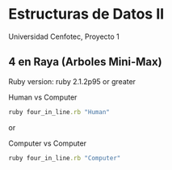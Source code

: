 # Estructuras de Datos II
Universidad Cenfotec, Proyecto 1
## 4 en Raya (Arboles Mini-Max)

Ruby version: ruby 2.1.2p95 or greater

Human vs Computer
```ruby
ruby four_in_line.rb "Human"
```
or

Computer vs Computer
```ruby
ruby four_in_line.rb "Computer"
```